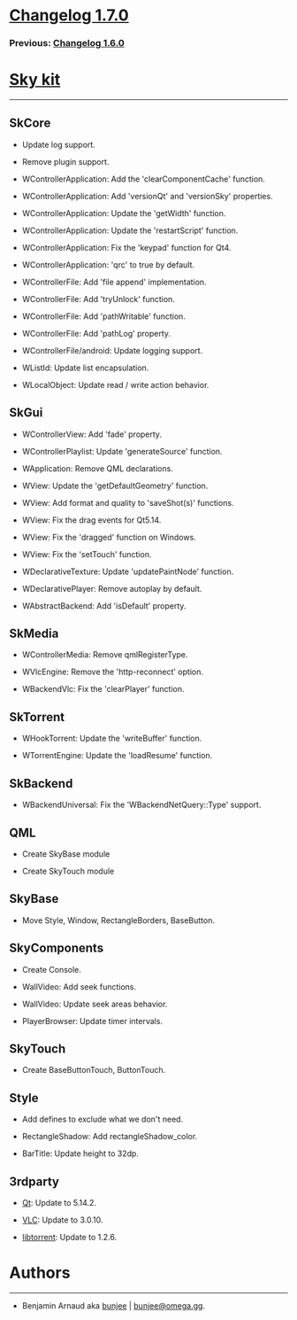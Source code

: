 # [Changelog 1.7.0](http://omega.gg/Sky/changes/1.7.0.html)

### Previous: [Changelog 1.6.0](1.6.0.html)

# [Sky kit](http://omega.gg/Sky)
---

## SkCore

- Update log support.

- Remove plugin support.

- WControllerApplication: Add the 'clearComponentCache' function.

- WControllerApplication: Add 'versionQt' and 'versionSky' properties.

- WControllerApplication: Update the 'getWidth' function.

- WControllerApplication: Update the 'restartScript' function.

- WControllerApplication: Fix the 'keypad' function for Qt4.

- WControllerApplication: 'qrc' to true by default.

- WControllerFile: Add 'file append' implementation.

- WControllerFile: Add 'tryUnlock' function.

- WControllerFile: Add 'pathWritable' function.

- WControllerFile: Add 'pathLog' property.

- WControllerFile/android: Update logging support.

- WListId: Update list encapsulation.

- WLocalObject: Update read / write action behavior.


## SkGui

- WControllerView: Add 'fade' property.

- WControllerPlaylist: Update 'generateSource' function.

- WApplication: Remove QML declarations.

- WView: Update the 'getDefaultGeometry' function.

- WView: Add format and quality to 'saveShot(s)' functions.

- WView: Fix the drag events for Qt5.14.

- WView: Fix the 'dragged' function on Windows.

- WView: Fix the 'setTouch' function.

- WDeclarativeTexture: Update 'updatePaintNode' function.

- WDeclarativePlayer: Remove autoplay by default.

- WAbstractBackend: Add 'isDefault' property.


## SkMedia

- WControllerMedia: Remove qmlRegisterType.

- WVlcEngine: Remove the 'http-reconnect' option.

- WBackendVlc: Fix the 'clearPlayer' function.


## SkTorrent

- WHookTorrent: Update the 'writeBuffer' function.

- WTorrentEngine: Update the 'loadResume' function.


## SkBackend

- WBackendUniversal: Fix the 'WBackendNetQuery::Type' support.


## QML

- Create SkyBase module

- Create SkyTouch module


## SkyBase

- Move Style, Window, RectangleBorders, BaseButton.


## SkyComponents

- Create Console.

- WallVideo: Add seek functions.

- WallVideo: Update seek areas behavior.

- PlayerBrowser: Update timer intervals.


## SkyTouch

- Create BaseButtonTouch, ButtonTouch.


## Style

- Add defines to exclude what we don't need.

- RectangleShadow: Add rectangleShadow_color.

- BarTitle: Update height to 32dp.


## 3rdparty

- [Qt](http://download.qt.io/official_releases/qt): Update to 5.14.2.

- [VLC](http://github.com/videolan/vlc): Update to 3.0.10.

- [libtorrent](http://github.com/arvidn/libtorrent): Update to 1.2.6.


# Authors
---

- Benjamin Arnaud aka [bunjee](http://bunjee.me) | <bunjee@omega.gg>.

